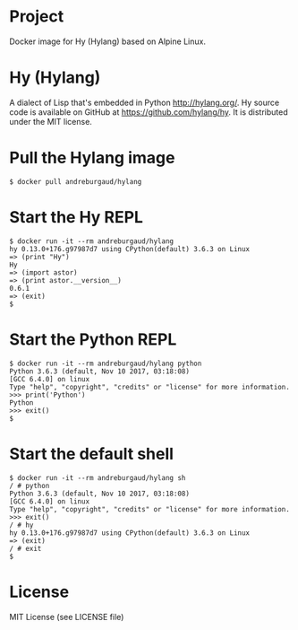 # Project

Docker image for Hy (Hylang) based on Alpine Linux.

# Hy (Hylang)

A dialect of Lisp that's embedded in Python http://hylang.org/. Hy source code
is available on GitHub at https://github.com/hylang/hy. It is distributed under
the MIT license.

# Pull the Hylang image

```
$ docker pull andreburgaud/hylang
```

# Start the Hy REPL

```
$ docker run -it --rm andreburgaud/hylang
hy 0.13.0+176.g97987d7 using CPython(default) 3.6.3 on Linux
=> (print "Hy")
Hy
=> (import astor)
=> (print astor.__version__)
0.6.1
=> (exit)
$
```

# Start the Python REPL

```
$ docker run -it --rm andreburgaud/hylang python
Python 3.6.3 (default, Nov 10 2017, 03:18:08)
[GCC 6.4.0] on linux
Type "help", "copyright", "credits" or "license" for more information.
>>> print('Python')
Python
>>> exit()
$
```

# Start the default shell

```
$ docker run -it --rm andreburgaud/hylang sh
/ # python
Python 3.6.3 (default, Nov 10 2017, 03:18:08)
[GCC 6.4.0] on linux
Type "help", "copyright", "credits" or "license" for more information.
>>> exit()
/ # hy
hy 0.13.0+176.g97987d7 using CPython(default) 3.6.3 on Linux
=> (exit)
/ # exit
$
```

# License

MIT License (see LICENSE file)
